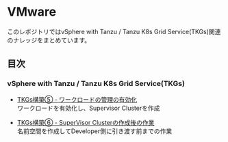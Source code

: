# VMware
このレポジトリではvSphere with Tanzu / Tanzu K8s Grid Service(TKGs)関連のナレッジをまとめています。

## 目次
### vSphere with Tanzu / Tanzu K8s Grid Service(TKGs)
- [TKGs構築⑤ - ワークロードの管理の有効化](installation05)<br>
ワークロードを有効化し、Supervisor Clusterを作成

- [TKGs構築⑥ - SuperVisor Clusterの作成後の作業](installation06)<br>
名前空間を作成してDeveloper側に引き渡す前までの作業
